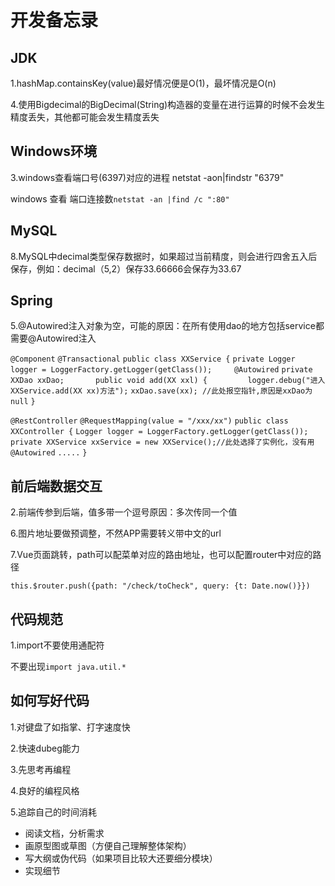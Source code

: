 # 开发备忘录

## JDK

1.hashMap.containsKey(value)最好情况便是O(1)，最坏情况是O(n)

4.使用Bigdecimal的BigDecimal(String)构造器的变量在进行运算的时候不会发生精度丢失，其他都可能会发生精度丢失

## Windows环境

3.windows查看端口号(6397)对应的进程 netstat -aon|findstr "6379"

windows 查看 端口连接数`netstat -an |find /c ":80"`

## MySQL

8.MySQL中decimal类型保存数据时，如果超过当前精度，则会进行四舍五入后保存，例如：decimal（5,2）保存33.66666会保存为33.67

## Spring

5.@Autowired注入对象为空，可能的原因：在所有使用dao的地方包括service都需要@Autowired注入

`@Component`
`@Transactional`
`public class XXService {`
    `private Logger logger = LoggerFactory.getLogger(getClass());    
    @Autowired`
    `private XXDao xxDao;      
    public void add(XX xxl) {        
        logger.debug("进入XXService.add(XX xx)方法");`
        `xxDao.save(xx); //此处报空指针,原因是xxDao为null`
`}`

`@RestController`
`@RequestMapping(value = "/xxx/xx")`
`public class XXController {`
    `Logger logger = LoggerFactory.getLogger(getClass());`
    `private XXService xxService = new XXService();//此处选择了实例化，没有用@Autowired`
      `.....`
`}`

## 前后端数据交互

2.前端传参到后端，值多带一个逗号原因：多次传同一个值

6.图片地址要做预调整，不然APP需要转义带中文的url

7.Vue页面跳转，path可以配菜单对应的路由地址，也可以配置router中对应的路径

```vue
this.$router.push({path: "/check/toCheck", query: {t: Date.now()}})
```

## 代码规范

1.import不要使用通配符

不要出现`import java.util.*`



## 如何写好代码

1.对键盘了如指掌、打字速度快

2.快速dubeg能力

3.先思考再编程

4.良好的编程风格

5.追踪自己的时间消耗

- 阅读文档，分析需求
- 画原型图或草图（方便自己理解整体架构）
- 写大纲或伪代码（如果项目比较大还要细分模块）
- 实现细节






